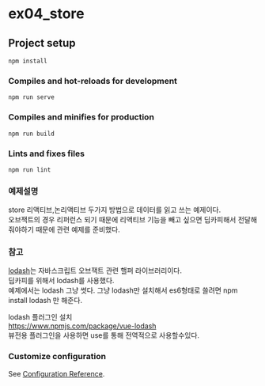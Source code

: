# ex04_store

## Project setup
```
npm install
```

### Compiles and hot-reloads for development
```
npm run serve
```

### Compiles and minifies for production
```
npm run build
```

### Lints and fixes files
```
npm run lint
```
### 예제설명  
store 리액티브,논리액티브 두가지 방법으로 데이터를 읽고 쓰는 예제이다.  
오브잭트의 경우 리퍼런스 되기 때문에 리액티브 기능을 빼고 싶으면 딥카피해서 전달해줘야하기 때문에 관련 예제를 준비했다.  

### 참고

[lodash](https://lodash.com/docs/)는 자바스크립트 오브잭트 관련 핼퍼 라이브러리이다.  
딥카피를 위해서 lodash를 사용했다.  
예제에서는 lodash 그냥 썻다. 그냥 lodash만 설치해서 es6형태로 쓸려면 npm install lodash 만 해준다.  

lodash 플러그인 설치  
https://www.npmjs.com/package/vue-lodash  
뷰전용 플러그인을 사용하면 use를 통해 전역적으로 사용할수있다.  





### Customize configuration
See [Configuration Reference](https://cli.vuejs.org/config/).
